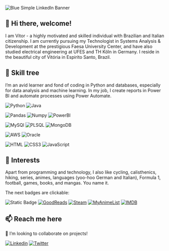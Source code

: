 
![Blue Simple LinkedIn Banner](https://github.com/vitor-dornela/vitor-dornela/assets/149430048/4695e439-7026-486b-b111-3cb39d5f7a54)

## 👋 Hi there, welcome!
I am Vitor - a highly motivated and skilled individual with Brazilian and Italian citizenship. I am currently pursuing my Technologist in Systems Analysis & Development at the prestigious Faesa University Center, and have also studied electrical engineering at UFES and TH Köln in Germany. I reside in the beautiful city of Vitória in Espirito Santo, Brazil.

## 🌱 Skill tree

I’m an avid learner and fond of coding in Python and databases, especially for data analysis and machine learning. In my job, I create reports in Power BI and automate processes using Power Automate.

![Python](https://img.shields.io/badge/Python-FFD43B?style=for-the-badge&logo=python&logoColor=blue) ![Java](https://img.shields.io/badge/java-%23ED8B00.svg?style=for-the-badge&logo=openjdk&logoColor=white)

 ![Pandas](https://img.shields.io/badge/Pandas-2C2D72?style=for-the-badge&logo=pandas&logoColor=white) ![Numpy](https://img.shields.io/badge/Numpy-777BB4?style=for-the-badge&logo=numpy&logoColor=white) ![PowerBI](https://img.shields.io/badge/PowerBI-F2C811?style=for-the-badge&logo=Power%20BI&logoColor=white)

![MySQl](https://img.shields.io/badge/MySQL-005C84?style=for-the-badge&logo=mysql&logoColor=white) ![PLSQL](https://img.shields.io/badge/PLSQL-F80000?style=for-the-badge&logo=oracle&logoColor=black) ![MongoDB](https://img.shields.io/badge/MongoDB-4EA94B?style=for-the-badge&logo=mongodb&logoColor=white)

![AWS](https://img.shields.io/badge/Amazon_AWS-FF9900?style=for-the-badge&logo=amazonaws&logoColor=white) ![Oracle](https://img.shields.io/badge/Oracle-F80000?style=for-the-badge&logo=oracle&logoColor=black)

![HTML](https://img.shields.io/badge/HTML5-E34F26?style=for-the-badge&logo=html5&logoColor=white) ![CSS3](https://img.shields.io/badge/CSS3-1572B6?style=for-the-badge&logo=css3&logoColor=white) ![JavaScript](https://img.shields.io/badge/JavaScript-323330?style=for-the-badge&logo=javascript&logoColor=F7DF1E)

## 👀 Interests
Apart from programming and technology, I also like cycling, calisthenics, hiking, series, animes, languages (yoo-hoo German and Italian), Formula 1, football, games, books, and mangas. You name it.

The next badges are clickable:

![Static Badge](https://img.shields.io/badge/Duolingo-Chartreuse?style=for-the-badge&logo=duolingo&logoColor=white)
[![GoodReads](https://img.shields.io/badge/GoodReads-brown?style=for-the-badge&logo=goodreads&logoColor=brown&labelColor=beige&color=beige)](https://www.goodreads.com/vitor-dornela) [![Steam](https://img.shields.io/badge/Steam-000000?style=for-the-badge&logo=steam&logoColor=white)](https://steamcommunity.com/profiles/76561198034548900/) [![MyAnimeList](https://img.shields.io/badge/Myanimelist-2E51A2?style=for-the-badge&logo=myanimelist&logoColor=white)](https://myanimelist.net/profile/vitorgunarea)  [![IMDB](https://img.shields.io/badge/IMDB-blue?style=for-the-badge&logo=imdb&logoColor=black&color=yellow)](https://www.imdb.com/user/ur33311290) 










## 📫 Reach me here 
💞️ I’m looking to collaborate on projects!

[![Linkedin](https://img.shields.io/badge/LinkedIn-0077B5?style=for-the-badge&logo=linkedin&logoColor=white)](https://www.linkedin.com/in/vitor-dornela/) [![Twitter](https://img.shields.io/badge/Twitter-1DA1F2?style=for-the-badge&logo=twitter&logoColor=white)](https://twitter.com/vitor_dornela_m)

<!---
vitor-dornela/vitor-dornela is a ✨ special ✨ repository because its `README.md` (this file) appears on your GitHub profile.
You can click the Preview link to take a look at your changes.

Repositoório massa para pegar badges:
https://github.com/alexandresanlim/Badges4-README.md-Profile 
--->
